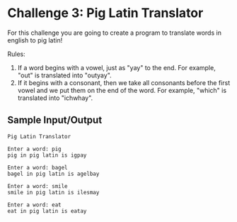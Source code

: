 # Challenge 3: Pig Latin Translator

For this challenge you are going to create a program to translate words in english to pig latin!

Rules:
1. If a word begins with a vowel, just as "yay" to the end. For example, "out" is translated into "outyay".
2. If it begins with a consonant, then we take all consonants before the first vowel and we put them on the end of the word. For example, "which" is translated into "ichwhay".

## Sample Input/Output

```
Pig Latin Translator

Enter a word: pig
pig in pig latin is igpay

Enter a word: bagel
bagel in pig latin is agelbay

Enter a word: smile
smile in pig latin is ilesmay

Enter a word: eat
eat in pig latin is eatay
```
